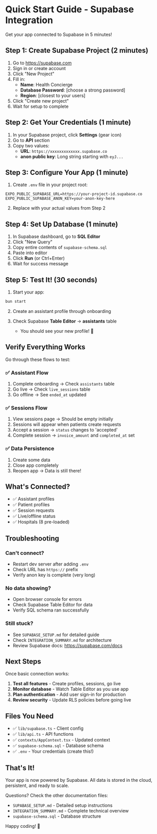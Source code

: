 # Quick Start Guide - Supabase Integration

Get your app connected to Supabase in 5 minutes!

## Step 1: Create Supabase Project (2 minutes)

1. Go to https://supabase.com
2. Sign in or create account
3. Click "New Project"
4. Fill in:
   - **Name**: Health Concierge
   - **Database Password**: [choose a strong password]
   - **Region**: [closest to your users]
5. Click "Create new project"
6. Wait for setup to complete

## Step 2: Get Your Credentials (1 minute)

1. In your Supabase project, click **Settings** (gear icon)
2. Go to **API** section
3. Copy two values:
   - **URL**: `https://xxxxxxxxxxxxx.supabase.co`
   - **anon public key**: Long string starting with `eyJ...`

## Step 3: Configure Your App (1 minute)

1. Create `.env` file in your project root:
```env
EXPO_PUBLIC_SUPABASE_URL=https://your-project-id.supabase.co
EXPO_PUBLIC_SUPABASE_ANON_KEY=your-anon-key-here
```

2. Replace with your actual values from Step 2

## Step 4: Set Up Database (1 minute)

1. In Supabase dashboard, go to **SQL Editor**
2. Click "New Query"
3. Copy entire contents of `supabase-schema.sql`
4. Paste into editor
5. Click **Run** (or Ctrl+Enter)
6. Wait for success message

## Step 5: Test It! (30 seconds)

1. Start your app:
```bash
bun start
```

2. Create an assistant profile through onboarding

3. Check Supabase **Table Editor** → **assistants** table
   - You should see your new profile! 🎉

## Verify Everything Works

Go through these flows to test:

### ✅ Assistant Flow
1. Complete onboarding → Check `assistants` table
2. Go live → Check `live_sessions` table
3. Go offline → See `ended_at` updated

### ✅ Sessions Flow
1. View sessions page → Should be empty initially
2. Sessions will appear when patients create requests
3. Accept a session → `status` changes to 'accepted'
4. Complete session → `invoice_amount` and `completed_at` set

### ✅ Data Persistence
1. Create some data
2. Close app completely
3. Reopen app → Data is still there!

## What's Connected?

- ✅ Assistant profiles
- ✅ Patient profiles
- ✅ Session requests
- ✅ Live/offline status
- ✅ Hospitals (8 pre-loaded)

## Troubleshooting

### Can't connect?
- Restart dev server after adding `.env`
- Check URL has `https://` prefix
- Verify anon key is complete (very long)

### No data showing?
- Open browser console for errors
- Check Supabase Table Editor for data
- Verify SQL schema ran successfully

### Still stuck?
- See `SUPABASE_SETUP.md` for detailed guide
- Check `INTEGRATION_SUMMARY.md` for architecture
- Review Supabase docs: https://supabase.com/docs

## Next Steps

Once basic connection works:

1. **Test all features** - Create profiles, sessions, go live
2. **Monitor database** - Watch Table Editor as you use app
3. **Plan authentication** - Add user sign-in for production
4. **Review security** - Update RLS policies before going live

## Files You Need

- ✅ `lib/supabase.ts` - Client config
- ✅ `lib/api.ts` - API functions  
- ✅ `contexts/AppContext.tsx` - Updated context
- ✅ `supabase-schema.sql` - Database schema
- ✅ `.env` - Your credentials (create this!)

## That's It!

Your app is now powered by Supabase. All data is stored in the cloud, persistent, and ready to scale.

Questions? Check the other documentation files:
- `SUPABASE_SETUP.md` - Detailed setup instructions
- `INTEGRATION_SUMMARY.md` - Complete technical overview
- `supabase-schema.sql` - Database structure

Happy coding! 🚀
